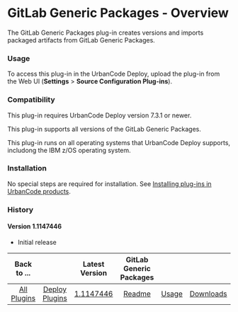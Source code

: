 # GitLab Generic Packages - Overview

The GitLab Generic Packages plug-in creates versions and imports packaged artifacts from GitLab Generic Packages.


### Usage

To access this plug-in in the UrbanCode Deploy, upload the plug-in from the Web UI (**Settings** > **Source Configuration Plug-ins**).

### Compatibility

This plug-in requires UrbanCode Deploy version 7.3.1 or newer.

This plug-in supports all versions of the GitLab Generic Packages.

This plug-in runs on all operating systems that UrbanCode Deploy supports, includong the IBM z/OS operating system.

### Installation

No special steps are required for installation. See [Installing plug-ins in UrbanCode products](https://community.ibm.com/community/user/wasdevops/blogs/laurel-dickson-bull1/2022/06/13/install-plugins).


### History

#### Version 1.1147446

* Initial release



|Back to ...| |Latest Version|GitLab Generic Packages|||
| :---: | :---: | :---: | :---: | :---: | :---: |
|[All Plugins](../../index.md)|[Deploy Plugins](../README.md)|[1.1147446](https://raw.githubusercontent.com/UrbanCode/IBM-UCD-PLUGINS/main/files/gitlab-sourceconfig-generic-packages/ucd-plugins-sourceconfig-gitlab-generic-packages-1.1147446.zip)|[Readme](README.md)|[Usage](usage.md)|[Downloads](downloads.md)|
